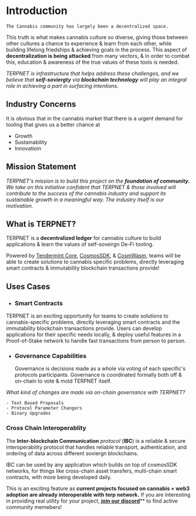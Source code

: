 # Introduction

`The Cannabis community has largely been a decentralized space.`

This truth is what makes cannabis culture so diverse, giving those between other cultures a chance to experience & learn from each other, while building lifelong friedships & achieving goals in the process. This aspect of **decentralization is being attacked** from many vectors, & in order to combat this, education & awareness of the true values of these tools is needed. 

 *TERPNET is infrastructure that helps address these challenges, and we believe that **self-soviergty** via **blockchain technology** will play an integral role in achieving a part in surfacing intentions.*

## Industry Concerns

It is obvious that in the cannabis market that there is a urgent demand for tooling that gives us a better chance at 
- Growth
- Sustainability
- Innovatioin

## Mission Statement

*TERPNET's mission is to build this project on the **foundation of community.** We take on this initiative confident that TERPNET & those involved will contribute to the success of the cannabis industry and support its sustainable growth in a meaningful way. The industry itself is our motivation.*


##  What is TERPNET?

TERPNET is a **decentralized ledger** for cannabis culture to build applications & learn the values of self-soveirgn De-Fi tooling. 

 Powered by [Tendermint Core](https://tendermint.com/), [CosmosSDK](https://docs.cosmos.network/), & [CosmWasm](https://cosmwasm.com/), teams will be able to create solutions to cannabis specific problems, directly leveraging smart contracts & immutability blockchain transactions provide!

## Uses Cases 

- ### Smart Contracts 
TERPNET is an exciting opportunity for teams to create solutions to cannabis-specific problems, directly leveraging smart contracts and the immutability blockchain transactions provide. Users can develop applications for their specific needs locally, & deploy useful features in a Proof-of-Stake network to handle fast transactions from person to person.

- ### Governance Capabilities
  Governance is decisions made as a whole via voting of each specific's protocols participants. Governance is coordinated formally both off & on-chain to vote & mold TERPNET itself.

*What kind of changes are made via on-chain governance with TERPNET?* 

    - Text Based Proposals
    - Protocol Parameter Changers
    - Binary Upgrades

### Cross Chain Interoperablity

The **Inter-blockchain Communication** *protocol* (**IBC**) is a reliable & secure interoperability protocol that handles reliable transport, authentication, and ordering of data across different soviergn blockchains.

IBC can be used by any application which builds on top of cosmosSDK networks, for things like cross-chain asset transfers, multi-chain smart contracts, with more being developed daily. 

This is an exciting feature as **current projects focused on cannabis + web3 adoption are already interoperable with terp network.** If you are interesting in providing real utility for your project, [**join our discord**](https://discord.gg/SYEjMwAac7)** to find active community memebers! 
